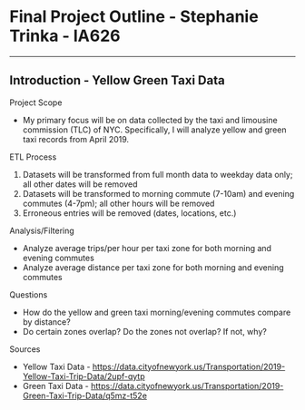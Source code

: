 # Final Project Outline - Stephanie Trinka - IA626 
-------------------------------------------------
## Introduction - Yellow Green Taxi Data 

Project Scope 
*	My primary focus will be on data collected by the taxi and limousine commission (TLC) of NYC. Specifically, I will analyze yellow and green taxi records from April 2019. 

ETL Process 
1.	Datasets will be transformed from full month data to weekday data only; all other dates will be removed
2.	Datasets will be transformed to morning commute (7-10am) and evening commutes (4-7pm); all other hours will be removed
3.	Erroneous entries will be removed (dates, locations, etc.)

Analysis/Filtering 
*	Analyze average trips/per hour per taxi zone for both morning and evening commutes
*	Analyze average distance per taxi zone for both morning and evening commutes

Questions 
*	How do the yellow and green taxi morning/evening commutes compare by distance? 
*	Do certain zones overlap? Do the zones not overlap? If not, why?

Sources 
*	Yellow Taxi Data - https://data.cityofnewyork.us/Transportation/2019-Yellow-Taxi-Trip-Data/2upf-qytp
*	Green Taxi Data - https://data.cityofnewyork.us/Transportation/2019-Green-Taxi-Trip-Data/q5mz-t52e
